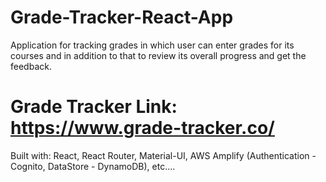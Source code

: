 # Grade-Tracker-React-App

Application for tracking grades in which user can enter grades for its courses and in addition to that to review its overall progress and get the feedback.

# Grade Tracker Link: https://www.grade-tracker.co/ 

Built with: React, React Router, Material-UI, AWS Amplify (Authentication -  Cognito, DataStore - DynamoDB), etc....

